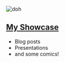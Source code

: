 ![doh](https://jeffreymfarley.github.io/showcase/images/mocking-elasticsearch.gif)

## [My Showcase](https://jeffreymfarley.github.io/showcase/)

- Blog posts
- Presentations
- and some comics!

